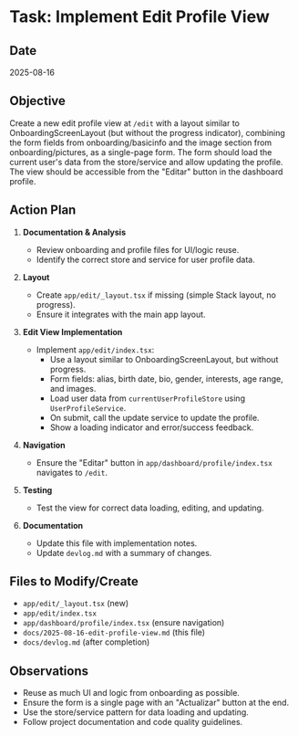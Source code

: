 # Task: Implement Edit Profile View

## Date

2025-08-16

## Objective

Create a new edit profile view at `/edit` with a layout similar to OnboardingScreenLayout (but without the progress indicator), combining the form fields from onboarding/basicinfo and the image section from onboarding/pictures, as a single-page form. The form should load the current user's data from the store/service and allow updating the profile. The view should be accessible from the "Editar" button in the dashboard profile.

## Action Plan

1. **Documentation & Analysis**
   - Review onboarding and profile files for UI/logic reuse.
   - Identify the correct store and service for user profile data.

2. **Layout**
   - Create `app/edit/_layout.tsx` if missing (simple Stack layout, no progress).
   - Ensure it integrates with the main app layout.

3. **Edit View Implementation**
   - Implement `app/edit/index.tsx`:
     - Use a layout similar to OnboardingScreenLayout, but without progress.
     - Form fields: alias, birth date, bio, gender, interests, age range, and images.
     - Load user data from `currentUserProfileStore` using `UserProfileService`.
     - On submit, call the update service to update the profile.
     - Show a loading indicator and error/success feedback.

4. **Navigation**
   - Ensure the "Editar" button in `app/dashboard/profile/index.tsx` navigates to `/edit`.

5. **Testing**
   - Test the view for correct data loading, editing, and updating.

6. **Documentation**
   - Update this file with implementation notes.
   - Update `devlog.md` with a summary of changes.

## Files to Modify/Create

- `app/edit/_layout.tsx` (new)
- `app/edit/index.tsx`
- `app/dashboard/profile/index.tsx` (ensure navigation)
- `docs/2025-08-16-edit-profile-view.md` (this file)
- `docs/devlog.md` (after completion)

## Observations

- Reuse as much UI and logic from onboarding as possible.
- Ensure the form is a single page with an "Actualizar" button at the end.
- Use the store/service pattern for data loading and updating.
- Follow project documentation and code quality guidelines.
